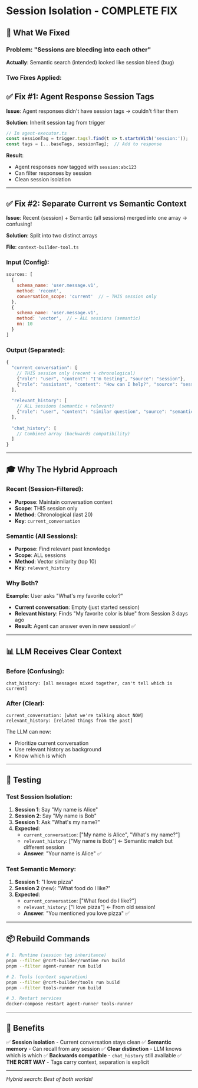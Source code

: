 # Session Isolation - COMPLETE FIX

## 🎯 What We Fixed

### Problem: "Sessions are bleeding into each other"
**Actually**: Semantic search (intended) looked like session bleed (bug)

### Two Fixes Applied:

## ✅ Fix #1: Agent Response Session Tags

**Issue**: Agent responses didn't have session tags → couldn't filter them

**Solution**: Inherit session tag from trigger
```typescript
// In agent-executor.ts
const sessionTag = trigger.tags?.find(t => t.startsWith('session:'));
const tags = [...baseTags, sessionTag];  // Add to response
```

**Result**: 
- Agent responses now tagged with `session:abc123`
- Can filter responses by session
- Clean session isolation

---

## ✅ Fix #2: Separate Current vs Semantic Context

**Issue**: Recent (session) + Semantic (all sessions) merged into one array → confusing!

**Solution**: Split into two distinct arrays

**File**: `context-builder-tool.ts`

### Input (Config):
```javascript
sources: [
  {
    schema_name: 'user.message.v1',
    method: 'recent',
    conversation_scope: 'current'  // ← THIS session only
  },
  {
    schema_name: 'user.message.v1',
    method: 'vector',  // ← ALL sessions (semantic)
    nn: 10
  }
]
```

### Output (Separated):
```javascript
{
  "current_conversation": [
    // THIS session only (recent + chronological)
    {"role": "user", "content": "I'm testing", "source": "session"},
    {"role": "assistant", "content": "How can I help?", "source": "session"}
  ],
  
  "relevant_history": [
    // ALL sessions (semantic + relevant)
    {"role": "user", "content": "similar question", "source": "semantic"}
  ],
  
  "chat_history": [
    // Combined array (backwards compatibility)
  ]
}
```

---

## 🎓 Why The Hybrid Approach

### Recent (Session-Filtered):
- **Purpose**: Maintain conversation context
- **Scope**: THIS session only
- **Method**: Chronological (last 20)
- **Key**: `current_conversation`

### Semantic (All Sessions):
- **Purpose**: Find relevant past knowledge
- **Scope**: ALL sessions
- **Method**: Vector similarity (top 10)
- **Key**: `relevant_history`

### Why Both?

**Example**: User asks "What's my favorite color?"

- **Current conversation**: Empty (just started session)
- **Relevant history**: Finds "My favorite color is blue" from Session 3 days ago
- **Result**: Agent can answer even in new session! ✅

---

## 📊 LLM Receives Clear Context

### Before (Confusing):
```
chat_history: [all messages mixed together, can't tell which is current]
```

### After (Clear):
```
current_conversation: [what we're talking about NOW]
relevant_history: [related things from the past]
```

The LLM can now:
- Prioritize current conversation
- Use relevant history as background
- Know which is which

---

## 🧪 Testing

### Test Session Isolation:
1. **Session 1**: Say "My name is Alice"
2. **Session 2**: Say "My name is Bob"
3. **Session 1**: Ask "What's my name?"
4. **Expected**: 
   - `current_conversation`: ["My name is Alice", "What's my name?"]
   - `relevant_history`: ["My name is Bob"] ← Semantic match but different session
   - **Answer**: "Your name is Alice" ✅

### Test Semantic Memory:
1. **Session 1**: "I love pizza"
2. **Session 2** (new): "What food do I like?"
3. **Expected**:
   - `current_conversation`: ["What food do I like?"]
   - `relevant_history`: ["I love pizza"] ← From old session!
   - **Answer**: "You mentioned you love pizza" ✅

---

## 📦 Rebuild Commands

```bash
# 1. Runtime (session tag inheritance)
pnpm --filter @rcrt-builder/runtime run build
pnpm --filter agent-runner run build

# 2. Tools (context separation)
pnpm --filter @rcrt-builder/tools run build
pnpm --filter tools-runner run build

# 3. Restart services
docker-compose restart agent-runner tools-runner
```

---

## 🎯 Benefits

✅ **Session isolation** - Current conversation stays clean
✅ **Semantic memory** - Can recall from any session
✅ **Clear distinction** - LLM knows which is which
✅ **Backwards compatible** - `chat_history` still available
✅ **THE RCRT WAY** - Tags carry context, separation is explicit

---

*Hybrid search: Best of both worlds!*

